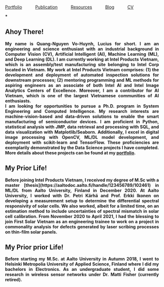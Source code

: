 [Portfolio](/pages/portfolio) &nbsp; &nbsp; &nbsp; &nbsp; &nbsp;
[Publication](/pages/publication) &nbsp; &nbsp; &nbsp; &nbsp; &nbsp;
[Resources](/pages/resources) &nbsp; &nbsp; &nbsp; &nbsp; &nbsp;
[Blog](/pages/resources) &nbsp; &nbsp; &nbsp; &nbsp; &nbsp;
[CV](/pages/cv) &nbsp; &nbsp; &nbsp; &nbsp; &nbsp;

<b>*

## Ahoy There!
<div style="text-align: justify">
My name is Quang-Nguyen Vo-Huynh, Lucius for short. I am an engineering and science enthusiast with an industrial background in Computer Vision (CV), Artificial Intelligent (AI), Machine Learning (ML), and Deep Learning (DL). I am currently working at <b>Intel Products Vietnam</b>, which is an assembly/test manufacturing site belonging to <b>Intel Corp</b> located in Vietnam. My work at <b>Intel Products Vietnam</b> comprises: (1) the development and deployment of automated inspection solutions for downstream processes; (2) mentoring programming and ML methods for aspiring engineers as an associate of both Intel AI and Intel Image Analytics Centers of Excellence. Moreover, I am a contributor for <b>AI Vietnam</b>, which is one of the largest Vietnamese communities of AI enthusiasts.
</div>

<div style="text-align: justify">
I am looking for opportunities to pursue a Ph.D. program in System Engineering and Computed Intelligence. My research interests are machine-vision-based and data-driven solutions to enable the smart manufacturing of semiconductor devices. I am proficient in Python, statistical analysis with JMP, data retrieval and processing with SQL, and data visualization with Matplotlib/Seaborn. Additionally, I excel in digital image processing with OpenCV, ML/DL model development, and deployment with scikit-learn and TensorFlow. These proficiencies are exemplarily demonstrated by the Data Science projects I have completed. More details about these projects can be found at my <a href = "/pages/portfolio">portfolio</a>.
</div>


## My Prior Life!
<div style="text-align: justify">
Before joining <b>Intel Products Vietnam</b>, I received my degree of M.Sc with a master [thesis](https://aaltodoc.aalto.fi/handle/123456789/102461) in ML/DL from Aalto University, Finland in December 2020. At Aalto University, I worked with Dr. Petri Kärhä and Prof. Erkki Ikonen on developing a measurement setup to determine the differential spectral responsivity of solar cells. We also worked, albeit for a limited time, on an estimation method to include uncertainties of spectral mismatch in solar cell calibration. From November 2020 to April 2021, I had the blessing to join First Solar Vietnam as an engineering trainee to work on a project in commonality analysis for defects generated by laser scribing processes on thin-film solar panels.
</div>


## My Prior prior Life!
<div style="text-align: justify">
Before starting my M.Sc. at Aalto University in Autumn 2018, I went to Helsinki Metropolia University of Applied Science, Finland where I did my bachelors in Electronics. As an undergraduate student, I did some research in wireless sensor networks under Dr. Matti Fisher (currently retired).
</div>

